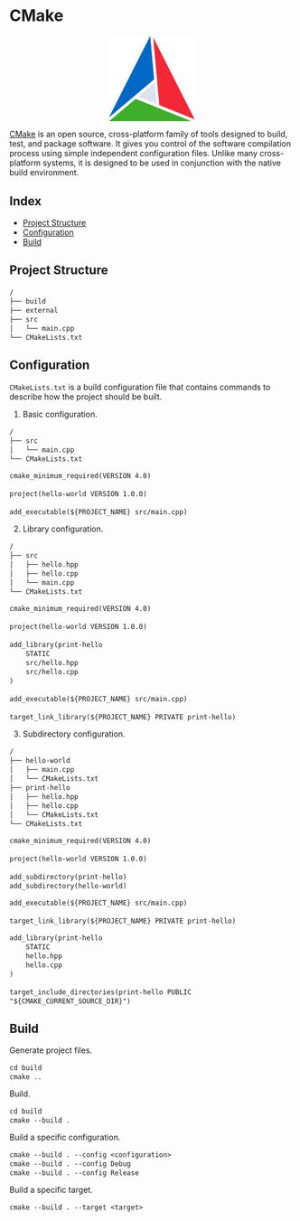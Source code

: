 # CMake

<p align="center"><img align="center" width="30%" height="30%" src="assets/cmake.svg"></p>

[CMake](https://cmake.org/) is an open source, cross-platform family of tools designed to build, test, and package software. It gives you control of the software compilation process using simple independent configuration files. Unlike many cross-platform systems, it is designed to be used in conjunction with the native build environment.

## Index

* [Project Structure](#project-structure)
* [Configuration](#configuration)
* [Build](#build)

## Project Structure

```
/
├── build
├── external
├── src
│   └── main.cpp
└── CMakeLists.txt
```

## Configuration

`CMakeLists.txt` is a build configuration file that contains commands to describe how the project should be built.

1. Basic configuration.
```
/
├── src
│   └── main.cpp
└── CMakeLists.txt
```
```
cmake_minimum_required(VERSION 4.0)

project(hello-world VERSION 1.0.0)

add_executable(${PROJECT_NAME} src/main.cpp)
```

2. Library configuration.
```
/
├── src
│   ├── hello.hpp
│   ├── hello.cpp
│   └── main.cpp
└── CMakeLists.txt
```
```
cmake_minimum_required(VERSION 4.0)

project(hello-world VERSION 1.0.0)

add_library(print-hello
    STATIC
    src/hello.hpp
    src/hello.cpp
)

add_executable(${PROJECT_NAME} src/main.cpp)

target_link_library(${PROJECT_NAME} PRIVATE print-hello)
```

3. Subdirectory configuration.
```
/
├── hello-world
│   ├── main.cpp
│   └── CMakeLists.txt
├── print-hello
│   ├── hello.hpp
│   ├── hello.cpp
│   └── CMakeLists.txt
└── CMakeLists.txt
```
```
cmake_minimum_required(VERSION 4.0)

project(hello-world VERSION 1.0.0)

add_subdirectory(print-hello)
add_subdirectory(hello-world)
```
```
add_executable(${PROJECT_NAME} src/main.cpp)

target_link_library(${PROJECT_NAME} PRIVATE print-hello)
```
```
add_library(print-hello
    STATIC
    hello.hpp
    hello.cpp
)

target_include_directories(print-hello PUBLIC "${CMAKE_CURRENT_SOURCE_DIR}")
```

## Build

Generate project files.
```
cd build
cmake ..
```

Build.
```
cd build
cmake --build .
```

Build a specific configuration.
```
cmake --build . --config <configuration>
cmake --build . --config Debug
cmake --build . --config Release
```

Build a specific target.
```
cmake --build . --target <target>
```
